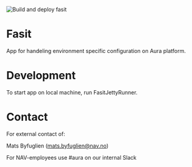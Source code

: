 ![Build and deploy fasit](https://github.com/navikt/fasit/workflows/Build%20and%20deploy%20fasit/badge.svg)

# Fasit

App for handeling environment specific configuration on Aura platform. 

# Development
To start app on local machine, run FasitJettyRunner.

# Contact 
For external contact of:

Mats Byfuglien (mats.byfuglien@nav.no)

For NAV-employees use #aura on our internal Slack